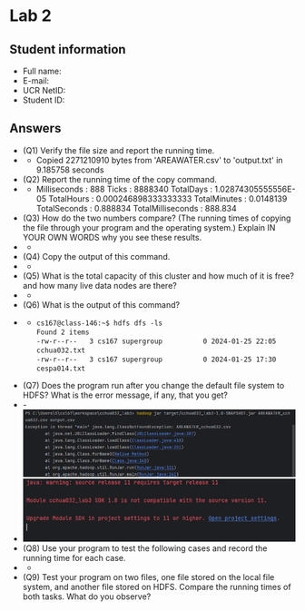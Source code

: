 # Lab 2

## Student information

* Full name:
* E-mail:
* UCR NetID:
* Student ID:

## Answers

* (Q1) Verify the file size and report the running time.
* - Copied 2271210910 bytes from 'AREAWATER.csv' to 'output.txt' in 9.185758 seconds
* (Q2) Report the running time of the copy command.
* - Milliseconds      : 888
    Ticks             : 8888340
    TotalDays         : 1.02874305555556E-05
    TotalHours        : 0.000246898333333333
    TotalMinutes      : 0.0148139
    TotalSeconds      : 0.888834
    TotalMilliseconds : 888.834
* (Q3) How do the two numbers compare? (The running times of copying the file through your program and the operating system.) Explain IN YOUR OWN WORDS why you see these results.
* -
* (Q4) Copy the output of this command.
* -
* (Q5) What is the total capacity of this cluster and how much of it is free? and how many live data nodes are there?
* -
* (Q6) What is the output of this command?
* - ``` 
    cs167@class-146:~$ hdfs dfs -ls
    Found 2 items
    -rw-r--r--   3 cs167 supergroup          0 2024-01-25 22:05 cchua032.txt
    -rw-r--r--   3 cs167 supergroup          0 2024-01-25 17:30 cespa014.txt
    ```
* (Q7) Does the program run after you change the default file system to HDFS? What is the error message, if any, that you get?
* -![img.png](img.png)
* ![img_1.png](img_1.png)
* (Q8) Use your program to test the following cases and record the running time for each case.
* - 
* (Q9) Test your program on two files, one file stored on the local file system, and another file stored on HDFS. Compare the running times of both tasks. What do you observe?
